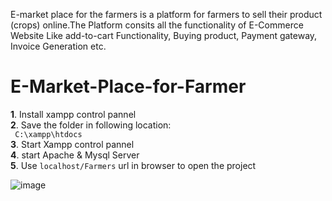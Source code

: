 E-market place for the farmers is a platform for farmers to sell their product (crops) online.The Platform consits all the functionality of E-Commerce Website Like add-to-cart Functionality, Buying product, Payment gateway, Invoice Generation etc. 


# E-Market-Place-for-Farmer
**1**. Install xampp control pannel<br>
**2**. Save the folder in following location:<br>
 ``` C:\xampp\htdocs```<br>
**3**. Start Xampp control pannel<br>
**4**. start Apache & Mysql Server<br>
**5**. Use ```localhost/Farmers``` url in browser to open the project






![image](https://github.com/vipul2002/E-Market-Place-for-Farmer/assets/67277915/dedf8c68-5a28-4aae-90d6-f5b4cfa20c16)


